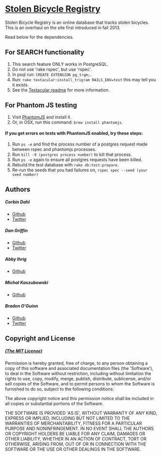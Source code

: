  # [Stolen Bicycle Registry](http://stolen-bicycle-registry.herokuapp.com)

Stolen Bicycle Registry is an online database that tracks stolen bicycles. This is an overhaul on the site first introduced in fall 2013.

Read below for the dependencies.


## For SEARCH functionality

1. This search feature ONLY works in PostgreSQL.
2. Do not use 'rake rspec', but use 'rspec'.
3. In psql run: `CREATE EXTENSION pg_trgm;`.
4. Run: `rake textacular:install_trigram RAILS_ENV=test` this may tell you it exists.
5. See the [Textacular readme](https://github.com/textacular/textacular#usage) for more information.


## For Phantom JS testing

1. Visit [PhantomJS](http://phantomjs.org/download.html) and install it.
2. Or, in OSX, run this command: `brew install phantomjs`.

#### If you get errors on tests with PhantomJS enabled, try these steps:

1. Run `ps -e` and find the process number of a postgres request made between rspec and phantomjs processes.
2. Run `kill -9 (postgres process number)` to kill that process.
3. Run `ps -e` again to ensure all postgres requests have been killed.
4. Rebuild the test database with `rake db:test:prepare`.
5. Re-run the seeds that you had failures on, `rspec spec --seed (your seed number)`


## Authors

##### Corbin Dahl
  * [Github](http://github.com/corbindarras)
  * [Twitter](http://twitter.com/corbindarras)

##### Dan Griffin
  * [Github](http://github.com/dangoldgriff)
  * [Twitter](http://twitter.com/dangoldgriff)

##### Abby Ihrig
  * [Github](http://github.com/abbysmalls)

##### Michal Kaszubowski
  * [Github](http://github.com/Kowser)

##### Braden O'Guinn
  * [Github](http://github.com/broguinn)
  * [Twitter](http://twitter.com/broguinn)


## Copyright and License

##### [(The MIT License)](http://opensource.org/licenses/MIT)


Permission is hereby granted, free of charge, to any person obtaining a copy of this software and associated documentation files (the 'Software'), to deal in the Software without restriction, including without limitation the rights to use, copy, modify, merge, publish, distribute, sublicense, and/or sell copies of the Software, and to permit persons to whom the Software is furnished to do so, subject to the following conditions:

The above copyright notice and this permission notice shall be included in all copies or substantial portions of the Software.

THE SOFTWARE IS PROVIDED 'AS IS', WITHOUT WARRANTY OF ANY KIND, EXPRESS OR IMPLIED, INCLUDING BUT NOT LIMITED TO THE WARRANTIES OF MERCHANTABILITY, FITNESS FOR A PARTICULAR PURPOSE AND NONINFRINGEMENT. IN NO EVENT SHALL THE AUTHORS OR COPYRIGHT HOLDERS BE LIABLE FOR ANY CLAIM, DAMAGES OR OTHER LIABILITY, WHETHER IN AN ACTION OF CONTRACT, TORT OR OTHERWISE, ARISING FROM, OUT OF OR IN CONNECTION WITH THE SOFTWARE OR THE USE OR OTHER DEALINGS IN THE SOFTWARE.
